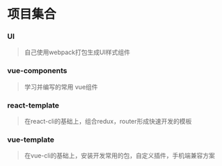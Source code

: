 # 项目集合

### UI
> 自己使用webpack打包生成UI样式组件

### vue-components
> 学习并编写的常用 vue组件

### react-template
> 在react-cli的基础上，组合redux，router形成快速开发的模板

### vue-template
> 在vue-cli的基础上，安装开发常用的包，自定义插件，手机端兼容方案
